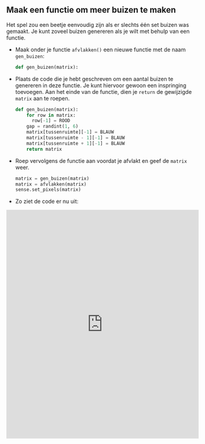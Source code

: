 ## Maak een functie om meer buizen te maken

Het spel zou een beetje eenvoudig zijn als er slechts één set buizen was gemaakt. Je kunt zoveel buizen genereren als je wilt met behulp van een functie.

- Maak onder je functie `afvlakken()` een nieuwe functie met de naam `gen_buizen`:

    ```python
    def gen_buizen(matrix):
    ```

- Plaats de code die je hebt geschreven om een aantal buizen te genereren in deze functie. Je kunt hiervoor gewoon een inspringing toevoegen. Aan het einde van de functie, dien je `return` de gewijzigde `matrix` aan te roepen.
  ```python
  def gen_buizen(matrix):
      for row in matrix:
        row[-1] = ROOD
      gap = randint(1, 6)
      matrix[tussenruimte][-1] = BLAUW
      matrix[tussenruimte - 1][-1] = BLAUW
      matrix[tussenruimte + 1][-1] = BLAUW
      return matrix
  ```

- Roep vervolgens de functie aan voordat je afvlakt en geef de `matrix` weer.

    ```python
    matrix = gen_buizen(matrix)
    matrix = afvlakken(matrix)
    sense.set_pixels(matrix)
    ```

- Zo ziet de code er nu uit:

<iframe src="https://trinket.io/embed/python/f77f1ddd0e" width="100%" height="600" frameborder="0" marginwidth="0" marginheight="0" allowfullscreen mark="crwd-mark"></iframe>


